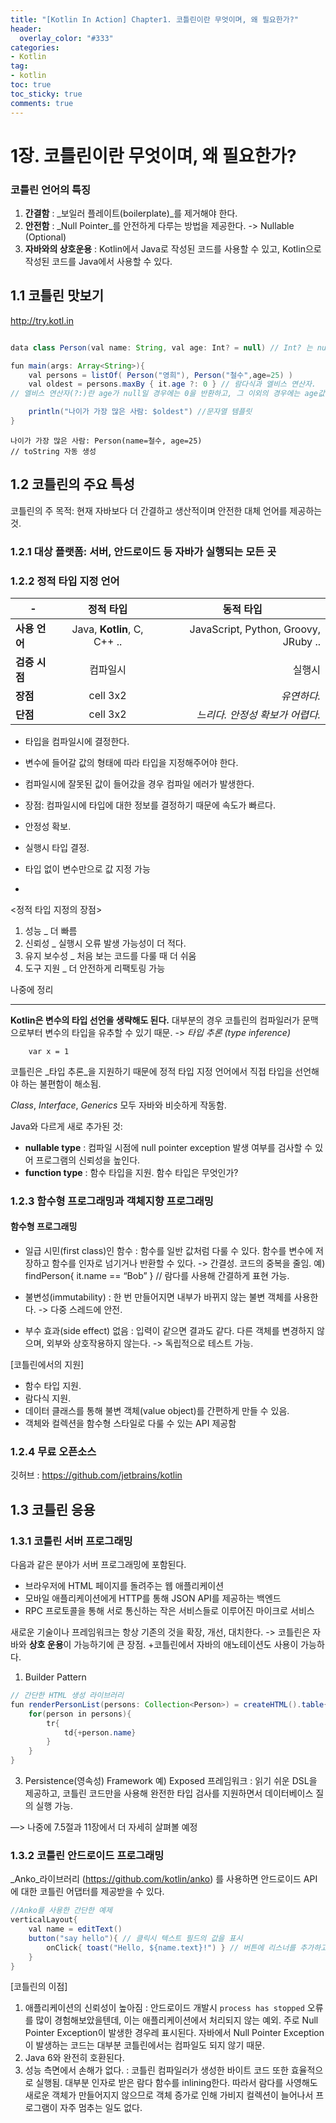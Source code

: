 ```yaml
---
title: "[Kotlin In Action] Chapter1. 코틀린이란 무엇이며, 왜 필요한가?"
header:
  overlay_color: "#333"
categories:
- Kotlin
tag:
- kotlin
toc: true
toc_sticky: true
comments: true
---
```


# 1장. 코틀린이란 무엇이며, 왜 필요한가?
### 코틀린 언어의 특징
1) __간결함__
   : _보일러 플레이트(boilerplate)_를 제거해야 한다.
2) __안전함__
   : _Null Pointer_를 안전하게 다루는 방법을 제공한다.
   -> Nullable (Optional)
3) __자바와의 상호운용__
   : Kotlin에서 Java로 작성된 코드를 사용할 수 있고, Kotlin으로 작성된 코드를 Java에서 사용할 수 있다.

## 1.1 코틀린 맛보기
http://try.kotl.in

```java

data class Person(val name: String, val age: Int? = null) // Int? 는 null이 될 수 있는 타입.  

fun main(args: Array<String>){
	val persons = listOf( Person("영희"), Person("철수",age=25) )
	val oldest = persons.maxBy { it.age ?: 0 } // 람다식과 엘비스 연산자.
// 엘비스 연산자(?:)란 age가 null일 경우에는 0을 반환하고, 그 이외의 경우에는 age값을 반환한다.

	println("나이가 가장 많은 사람: $oldest") //문자열 템플릿
}

```


``` //실행 결과
나이가 가장 많은 사람: Person(name=철수, age=25)
// toString 자동 생성
```


## 1.2 코틀린의 주요 특성
코틀린의 주 목적: 현재 자바보다 더 간결하고 생산적이며 안전한 대체 언어를 제공하는 것.

### 1.2.1 대상 플랫폼: 서버, 안드로이드 등 자바가 실행되는 모든 곳

### 1.2.2 정적 타입 지정 언어


|  <center> - </center> |  <center>정적 타입</center> |  <center>동적 타입</center> |
|:--------|:--------:|--------:|
|**사용 언어** | <center>Java, **Kotlin**, C, C++ ..</center> | JavaScript, Python, Groovy, JRuby .. |
|**검증 시점** | <center>컴파일시</center> | 실행시 |
|**장점** | <center>cell 3x2 </center> |*유연하다.* |
|**단점** | <center>cell 3x2 </center> |*느리다. 안정성 확보가 어렵다.* |

- 타입을 컴파일시에 결정한다.
- 변수에 들어갈 값의 형태에 따라 타입을 지정해주어야 한다.
- 컴파일시에 잘못된 값이 들어갔을 경우 컴파일 에러가 발생한다.
- 장점: 컴파일시에 타입에 대한 정보를 결정하기 때문에 속도가 빠르다.
- 안정성 확보.


- 실행시 타입 결정.
- 타입 없이 변수만으로 값 지정 가능
-


<정적 타입 지정의 장점>
1. 성능 _ 더 빠름
2. 신뢰성 _ 실행시 오류 발생 가능성이 더 적다.
3. 유지 보수성 _ 처음 보는 코드를 다룰 때 더 쉬움
4. 도구 지원 _ 더 안전하게 리팩토링 가능

나중에 정리
- - - -


**Kotlin은 변수의 타입 선언을 생략해도 된다.**
대부분의 경우 코틀린의 컴파일러가 문맥으로부터 변수의 타입을 유추할 수 있기 때문. -> _타입 추론 (type inference)_

```
	var x = 1
```

코틀린은 _타입 추론_을 지원하기 때문에 정적 타입 지정 언어에서 직접 타입을 선언해야 하는 불편함이 해소됨.

_Class_, _Interface_, _Generics_ 모두 자바와 비슷하게 작동함.

Java와 다르게 새로 추가된 것:
- **nullable type**
: 컴파일 시점에 null pointer exception 발생 여부를 검사할 수 있어 프로그램의 신뢰성을 높인다.
- **function type**
: 함수 타입을 지원. 함수 타입은 무엇인가?


### 1.2.3 함수형 프로그래밍과 객체지향 프로그래밍

#### 함수형 프로그래밍

- 일급 시민(first class)인 함수
  : 함수를 일반 값처럼 다룰 수 있다. 함수를 변수에 저장하고 함수를 인자로 넘기거나 반환할 수 있다.
  -> 간결성. 코드의 중복을 줄임.
  예) findPerson{ it.name == “Bob” }
  // 람다를 사용해 간결하게 표현 가능.

- 불변성(immutability)
  : 한 번 만들어지면 내부가 바뀌지 않는 불변 객체를 사용한다.
  -> 다중 스레드에 안전.

- 부수 효과(side effect) 없음
  : 입력이 같으면 결과도 같다. 다른 객체를 변경하지 않으며, 외부와 상호작용하지 않는다.
  -> 독립적으로 테스트 가능.


[코틀린에서의 지원]
- 함수 타입 지원.
- 람다식 지원.
- 데이터 클래스를 통해 불변 객체(value object)를 간편하게 만들 수 있음.
- 객체와 컬렉션을 함수형 스타일로 다룰 수 있는 API 제공함


### 1.2.4 무료 오픈소스

깃허브 : https://github.com/jetbrains/kotlin

## 1.3 코틀린 응용
### 1.3.1 코틀린 서버 프로그래밍

다음과 같은 분야가 서버 프로그래밍에 포함된다.
- 브라우저에 HTML 페이지를 돌려주는 웹 애플리케이션
- 모바일 애플리케이션에게 HTTP를 통해 JSON API를 제공하는 백엔드
- RPC 프로토콜을 통해 서로 통신하는 작은 서비스들로 이루어진 마이크로 서비스

새로운 기술이나 프레임워크는 항상 기존의 것을 확장, 개선, 대치한다.
-> 코틀린은 자바와 **상호 운용**이 가능하기에 큰 장점.
+코틀린에서 자바의 애노테이션도 사용이 가능하다.

1. Builder Pattern

```java
// 간단한 HTML 생성 라이브러리
fun renderPersonList(persons: Collection<Person>) = createHTML().table{
	for(person in persons){
		tr{
			td{+person.name}
		}
	}
}	
```

3. Persistence(영속성) Framework
   예) Exposed 프레임워크
   : 읽기 쉬운 DSL을 제공하고, 코틀린 코드만을 사용해 완전한 타입 검사를 지원하면서 데이터베이스 질의 실행 가능.

—> 나중에 7.5절과 11장에서 더 자세히 살펴볼 예정



### 1.3.2 코틀린 안드로이드 프로그래밍

_Anko_라이브러리 (https://github.com/kotlin/anko) 를 사용하면 안드로이드 API에 대한 코틀린 어댑터를 제공받을 수 있다.
``` java
//Anko를 사용한 간단한 예제
verticalLayout{
	val name = editText()
	button("say hello"){ // 클릭시 텍스트 필드의 값을 표시
		onClick{ toast("Hello, ${name.text}!") } // 버튼에 리스너를 추가하고 토스트를 표시하는 간결한 API
	}
}
```

[코틀린의 이점]
1. 애플리케이션의 신뢰성이 높아짐
   : 안드로이드 개발시 `process has stopped` 오류를 많이 경험해보았을텐데, 이는 애플리케이션에서 처리되지 않는 예외. 주로 Null Pointer Exception이 발생한 경우레 표시된다. 자바에서 Null Pointer Exception이 발생하는 코드는 대부분 코틀린에서는 컴파일도 되지 않기 때문.
2. Java 6와 완전히 호환된다.
3. 성능 측면에서 손해가 없다.
   : 코틀린 컴파일러가 생성한 바이트 코드 또한 효율적으로 실행됨. 대부분 인자로 받은 람다 함수를 inlining한다. 따라서 람다를 사영해도 새로운 객체가 만들어지지 않으므로 객체 증가로 인해 가비지 컬렉션이 늘어나서 프로그램이 자주 멈추는 일도 없다.

